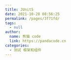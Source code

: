 ```yaml
---
title: JUnit5
date: 2021-10-28 08:56:25
permalink: /pages/3f71fd/
tags: 
  - null
author: 
  name: 熊猫 code
  link: https://pandacode.cn
categories: 
  - 测试 框架和组件
---
```

